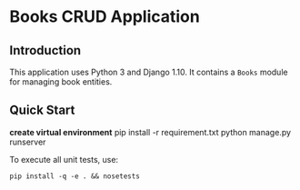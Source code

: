 # Books CRUD Application

## Introduction

This application uses Python 3 and Django 1.10. It contains a `Books` module for managing book entities.

## Quick Start
**create virtual environment**
pip install -r requirement.txt
python manage.py runserver

To execute all unit tests, use:

    pip install -q -e . && nosetests
